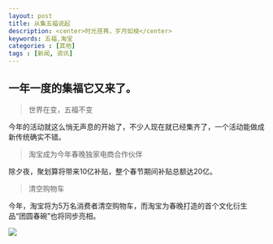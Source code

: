 ```yaml
---
layout: post
title: 从集五福说起
description: <center>时光荏苒，岁月如梭</center>
keywords: 五福,淘宝
categories : [其他]
tags : [新闻, 资讯]
---
```


## 一年一度的集福它又来了。

> 世界在变，五福不变

今年的活动就这么悄无声息的开始了，不少人现在就已经集齐了，一个活动能做成新传统确实不错。

>淘宝成为今年春晚独家电商合作伙伴

除夕夜，聚划算将带来10亿补贴，整个春节期间补贴总额达20亿。

>清空购物车

今年，淘宝将为5万名消费者清空购物车，而淘宝为春晚打造的首个文化衍生品“团圆春碗”也将同步亮相。

![](https://gss1.bdstatic.com/-vo3dSag_xI4khGkpoWK1HF6hhy/baike/c0%3Dbaike150%2C5%2C5%2C150%2C50/sign=cc5182e1b50e7bec37d70bb34e47d25d/dc54564e9258d109468e3f5cdc58ccbf6d814deb.jpg)